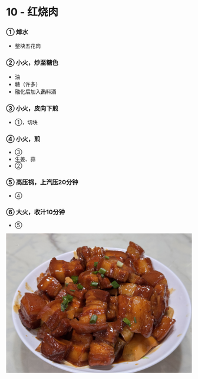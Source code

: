 # 10 - 红烧肉

### ① 焯水
- 整块五花肉

### ② 小火，炒至糖色
- 油
- 糖（许多）
- 融化后加入**热**料酒

### ③ 小火，皮向下煎
- ①，切块

### ④ 小火，煎
- ③
- 生姜、蒜
- ②

### ⑤ 高压锅，上汽压20分钟
- ④

### ⑥ 大火，收汁10分钟
- ⑤

![红烧肉](./imgs/10.jpg)